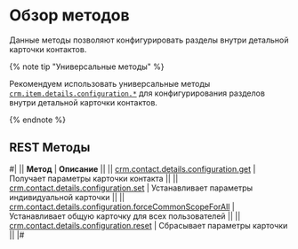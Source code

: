 # Обзор методов

Данные методы позволяют конфигурировать разделы внутри детальной карточки контактов.

{% note tip "Универсальные методы" %}

Рекомендуем использовать универсальные методы [`crm.item.details.configuration.*`](../../universal/item-details-configuration/index.md) для конфигурирования разделов внутри детальной карточки контактов. 

{% endnote %}

## REST Методы

#|
|| **Метод** | **Описание** ||
|| [crm.contact.details.configuration.get](./crm-contact-details-configuration-get.md) | Получает параметры карточки контакта  ||
|| [crm.contact.details.configuration.set](./crm-contact-details-configuration-set.md) | Устанавливает параметры индивидуальной карточки  ||
|| [crm.contact.details.configuration.forceCommonScopeForAll](./crm-contact-details-configuration-force-common-scope-for-all.md) | Устанавливает общую карточку для всех пользователей  ||
|| [crm.contact.details.configuration.reset](./crm-contact-details-configuration-reset.md) | Сбрасывает параметры карточки  ||
|#

